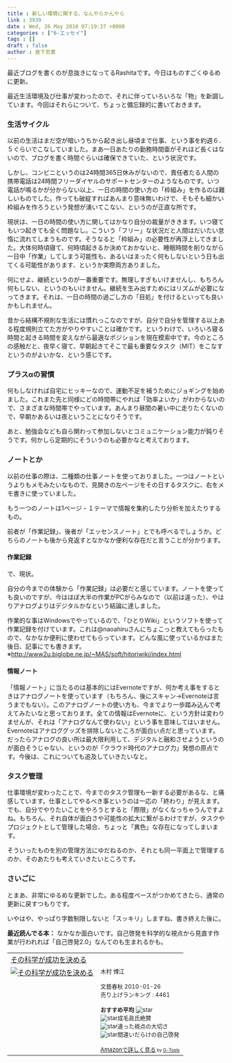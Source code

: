 ```yaml
---
title : 新しい環境に関する、なんやらかんやら
link : 3939
date : Wed, 26 May 2010 07:19:37 +0000
categories : ["6-エッセイ"]
tags : []
draft : false
author : 倉下忠憲
---
```


最近ブログを書くのが息抜きになってるRashitaです。今日はものすごくゆるめに更新。

最近生活環境及び仕事が変わったので、それに伴っていろいろな「物」を新調しています。今回はそれらについて、ちょっと備忘録的に書いておきます。

<h3>生活サイクル</h3>
以前の生活はまだ空が暗いうちから起き出し昼頃まで仕事、という事を約週６．５ぐらいでこなしていました。まあ一日あたりの勤務時間亜がそれほど長くはないので、ブログを書く時間ぐらいは確保できていた、という状況です。

しかし、コンビニというのは24時間365日休みがないので、責任者たる人間の携帯電話は24時間フリーダイヤルのサポートセンターのようなものです。いつ電話が鳴るかが分からない以上、一日の時間の使い方の「枠組み」を作るのは難しいものでした。作っても破綻すればあんまり意味無いわけで、そもそも細かい枠組みを作ろうという発想が湧いてこない、というのが正直な所です。

現状は、一日の時間の使い方に関してはかなり自分の裁量がききます。いつ寝てもいつ起きても全く問題なし。こういう「フリー」な状況だと人間はだいたい怠惰に流れてしまうものです。そうなると「枠組み」の必要性が再浮上してきました。大体何時頃寝て、何時頃起きるか決めておかないと、睡眠時間を削りながら一日中「作業」してしまう可能性も、あるいはまったく何もしないという日も出てくる可能性があります、というか実際両方ありました。

何にせよ、継続というのが一番重要です。無理しすぎもいけませんし、もちろん何もしない、というのもいけません。継続を生み出すためにはリズムが必要になってきます。それは、一日の時間の過ごし方の「目処」を付けるといっても良いかもしれません。

昔から結構不規則な生活には慣れっこなのですが、自分で自分を管理する以上ある程度規則立てた方がやりやすいことは確かです。というわけで、いろいろ寝る時間と起きる時間を変えながら最適なポジションを現在模索中です。今のところの感触だと、夜早く寝て、早朝起きてそこで最も重要なタスク（MIT）をこなすというのがよいかな、という感じです。

<h3>プラスαの習慣</h3>
何もしなければ自宅にヒッキーなので、運動不足を補うためにジョギングを始めました。これまた先と同様にどの時間帯にやれば「効率よいか」がわからないので、さまざまな時間帯でやっています。あんまり昼間の暑い中に走りたくないので、早朝かあるいは夜ということになりそうです。

あと、勉強会なども自ら関わって参加しないとコミュニケーション能力が鈍りそうです。何かしら定期的にそういうのも必要かなと考えております。

<h3>ノートとか</h3>
以前の仕事の際は、二種類の仕事ノートを使っておりました。一つはノートというよりもメモみたいなもので、見開きの左ページをその日するタスクに、右をメモ書きに使っていました。

もう一つのノートは1ページ・１テーマで情報を集約したり分析を加えたりするもの。

前者が「作業記録」、後者が「エッセンスノート」とでも呼べるでしょうか。どちらのノートも後から見返すとなかなか便利な存在だと言うことが分かります。

<h4>作業記録</h4>
で、現状。

自分の今までの体験から「作業記録」は必要だと感じています。ノートを使っても良いのですが、今はほぼ大半の作業がPCがらみなので（以前は違った）、やはりアナログよりはデジタルかなという結論に達しました。

作業的な事はWindowsでやっているので、「ひとりWiki」というソフトを使って作業記録を付けています。これは@naoahiruさんにちょこっと教えてもらったもので、なかなか便利に使わせてもらっています。どんな風に使っているかはまた後日、記事にでも書きます。
※<a href="http://www2u.biglobe.ne.jp/~MAS/soft/hitoriwiki/index.html">http://www2u.biglobe.ne.jp/~MAS/soft/hitoriwiki/index.html</a>

<h4>情報ノート</h4>
「情報ノート」に当たるのは基本的にはEvernoteですが、何か考え事をするときはアナログノートを使っています（もちろん、後にスキャン→Evernoteは言うまでもない）。このアナログノートの使い方も、今までより一歩踏み込んで考えてみたいなと思っております。全ての情報はEvernoteに、という方針は変わりませんが、それは「アナログなんて使わない」という事を意味してはいません。Evernoteはアナロググッズを排除しないところが面白い点だと思っています。だったらアナログの良い所は最大限利用して、デジタルと融和させようというのが面白そうじゃない、というのが「クラウド時代のアナログ力」発想の原点です。今後は、これについても追及していきたいなと。

<h3>タスク管理</h3>
仕事環境が変わったことで、今までのタスク管理も一新する必要があるな、と痛感しています。仕事としてやるべき事というのは一応の「終わり」が見えます。でも、自分でやりたいことをやろうとすると「際限」がなくなっちゃうんですよね。もちろん、それ自体が面白さや可能性の拡大に繋がるわけですが、タスクやプロジェクトとして管理した場合、ちょっと「異色」な存在になってしまいます。

そういったものを別の管理方法にゆだねるのか、それとも同一平面上で管理するのか、そのあたりも考えていきたいところです。
<h3>さいごに</h3>
とまあ、非常にゆるめな更新でした。ある程度ペースがつかめてきたら、通常の更新に戻すつもりです。

いやはや、やっぱり字数制限しないと「スッキリ」しますね、書き終えた後に。

<strong>最近読んでる本：</strong>
なかなか面白いです。自己啓発を科学的な視点から見直す作業が行われれば「自己啓発2.0」なんてのも生まれるかも。
<table  border="0" cellpadding="5"><tr><td colspan="2"><a href="http://www.amazon.co.jp/%E3%81%9D%E3%81%AE%E7%A7%91%E5%AD%A6%E3%81%8C%E6%88%90%E5%8A%9F%E3%82%92%E6%B1%BA%E3%82%81%E3%82%8B-%E3%83%AA%E3%83%81%E3%83%A3%E3%83%BC%E3%83%89%E3%83%BB%E3%83%AF%E3%82%A4%E3%82%BA%E3%83%9E%E3%83%B3/dp/4163721509%3FSubscriptionId%3D15SMZCTB9V8NGR2TW082%26tag%3Drashita1000-22%26linkCode%3Dxm2%26camp%3D2025%26creative%3D165953%26creativeASIN%3D4163721509" target="_top">その科学が成功を決める</a><img src="http://www.assoc-amazon.jp/e/ir?t=rashita1000-22&l=ur2&o=9" width="1" height="1" style="border: none;" alt="" /></td></tr><tr><td valign="top"><a href="http://www.amazon.co.jp/%E3%81%9D%E3%81%AE%E7%A7%91%E5%AD%A6%E3%81%8C%E6%88%90%E5%8A%9F%E3%82%92%E6%B1%BA%E3%82%81%E3%82%8B-%E3%83%AA%E3%83%81%E3%83%A3%E3%83%BC%E3%83%89%E3%83%BB%E3%83%AF%E3%82%A4%E3%82%BA%E3%83%9E%E3%83%B3/dp/4163721509%3FSubscriptionId%3D15SMZCTB9V8NGR2TW082%26tag%3Drashita1000-22%26linkCode%3Dxm2%26camp%3D2025%26creative%3D165953%26creativeASIN%3D4163721509" target="_top"><img src="http://ecx.images-amazon.com/images/I/41GLMdUmvRL._SL160_.jpg" border="0" alt="その科学が成功を決める" /></a></td><td valign="top"><font size="-1">木村 博江 <br /><br />文藝春秋  2010-01-26<br />売り上げランキング : 4461<br /><br /><strong>おすすめ平均  </strong><img src="http://g-images.amazon.com/images/G/01/detail/stars-4-5.gif" alt="star" /><br /><img src="http://g-images.amazon.com/images/G/01/detail/stars-5-0.gif" alt="star" />成毛眞氏絶賛<br /><img src="http://g-images.amazon.com/images/G/01/detail/stars-4-0.gif" alt="star" />違った視点の大切さ<br /><img src="http://g-images.amazon.com/images/G/01/detail/stars-5-0.gif" alt="star" />間違いだらけの自己啓発<br /><br /><a href="http://www.amazon.co.jp/%E3%81%9D%E3%81%AE%E7%A7%91%E5%AD%A6%E3%81%8C%E6%88%90%E5%8A%9F%E3%82%92%E6%B1%BA%E3%82%81%E3%82%8B-%E3%83%AA%E3%83%81%E3%83%A3%E3%83%BC%E3%83%89%E3%83%BB%E3%83%AF%E3%82%A4%E3%82%BA%E3%83%9E%E3%83%B3/dp/4163721509%3FSubscriptionId%3D15SMZCTB9V8NGR2TW082%26tag%3Drashita1000-22%26linkCode%3Dxm2%26camp%3D2025%26creative%3D165953%26creativeASIN%3D4163721509" target="_top">Amazonで詳しく見る</a></font><font size="-2"> by <a href="http://www.goodpic.com/mt/aws/index.html" >G-Tools</a></font></td></tr></table>





